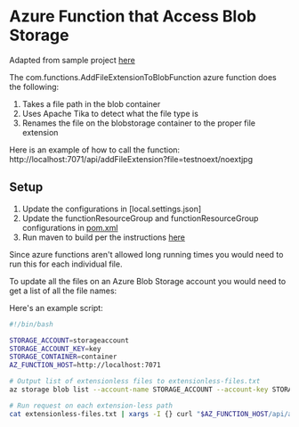 # Azure Function that Access Blob Storage

Adapted from sample project [here](https://github.com/Azure-Samples/azure-functions-samples-java)

The com.functions.AddFileExtensionToBlobFunction azure function does the following:
1. Takes a file path in the blob container
2. Uses Apache Tika to detect what the file type is
3. Renames the file on the blobstorage container to the proper file extension

Here is an example of how to call the function:
http://localhost:7071/api/addFileExtension?file=testnoext/noextjpg

## Setup
1. Update the configurations in [local.settings.json]
2. Update the functionResourceGroup and functionResourceGroup configurations in [pom.xml](https://github.com/andrewmkhoury/azure-function-blob-storage/blob/e278fc29e726816262ed32f79c0df47a727ac96e/pom.xml#L20)
3. Run maven to build per the instructions [here](https://github.com/Azure-Samples/azure-functions-samples-java)

Since azure functions aren't allowed long running times you would need to run this for each individual file.

To update all the files on an Azure Blob Storage account you would need to get a list of all the file names:

Here's an example script:
```bash
#!/bin/bash

STORAGE_ACCOUNT=storageaccount
STORAGE_ACCOUNT_KEY=key
STORAGE_CONTAINER=container
AZ_FUNCTION_HOST=http://localhost:7071

# Output list of extensionless files to extensionless-files.txt
az storage blob list --account-name STORAGE_ACCOUNT --account-key STORAGE_ACCOUNT_KEY --container-name STORAGE_CONTAINER --query '[].name' --output tsv | grep -E '^[^.]+$' > extensionless-files.txt

# Run request on each extension-less path
cat extensionless-files.txt | xargs -I {} curl "$AZ_FUNCTION_HOST/api/addFileExtension?file={}"
```

